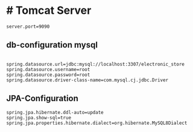 

# # Tomcat Server

```tomcat
server.port=9090
```


## db-configuration mysql

```mysql
```
```
spring.datasource.url=jdbc:mysql://localhost:3307/electronic_store
spring.datasource.username=root
spring.datasource.password=root
spring.datasource.driver-class-name=com.mysql.cj.jdbc.Driver

```


## JPA-Configuration

```jpa
spring.jpa.hibernate.ddl-auto=update
spring.jpa.show-sql=true
spring.jpa.properties.hibernate.dialect=org.hibernate.MySQL8Dialect

```
